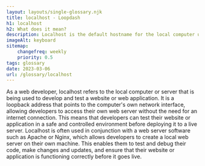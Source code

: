 ```yaml
--- 
layout: layouts/single-glossary.njk
title: localhost - Loopdash
h1: localhost
h2: What does it mean?
description: Localhost is the default hostname for the local computer used for developing and testing WordPress websites locally.
imageAlt: keyboard
sitemap:
	changefreq: weekly
	priority: 0.5
tags: glossary
date: 2023-03-06
url: /glossary/localhost
---
```


As a web developer, localhost refers to the local computer or server that is being used to develop and test a website or web application. It is a loopback address that points to the computer's own network interface, allowing developers to access their own web server without the need for an internet connection. This means that developers can test their website or application in a safe and controlled environment before deploying it to a live server. Localhost is often used in conjunction with a web server software such as Apache or Nginx, which allows developers to create a local web server on their own machine. This enables them to test and debug their code, make changes and updates, and ensure that their website or application is functioning correctly before it goes live.
